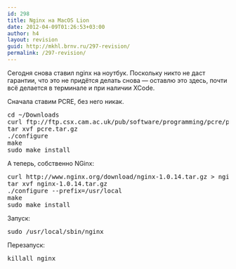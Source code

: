 ```yaml
---
id: 298
title: Nginx на MacOS Lion
date: 2012-04-09T01:26:53+03:00
author: h4
layout: revision
guid: http://mkhl.brnv.ru/297-revision/
permalink: /297-revision/
---
```

Сегодня снова ставил nginx на ноутбук. Поскольку никто не даст гарантии, что это не придётся делать снова — оставлю это здесь, почти всё делается в терминале и при наличии XCode.

Сначала ставим PCRE, без него никак.

<pre>cd ~/Downloads
curl ftp://ftp.csx.cam.ac.uk/pub/software/programming/pcre/pcre-8.30.tar.gz &gt; pcre.tar.gz
tar xvf pcre.tar.gz
./configure
make
sudo make install</pre>

А теперь, собственно NGinx:

<pre>curl http://www.nginx.org/download/nginx-1.0.14.tar.gz &gt; nginx-1.0.14.tar.gz
tar xvf nginx-1.0.14.tar.gz
./configure --prefix=/usr/local
make
sudo make install</pre>

Запуск:

<pre>sudo /usr/local/sbin/nginx</pre>

Перезапуск:

<pre>killall nginx</pre>